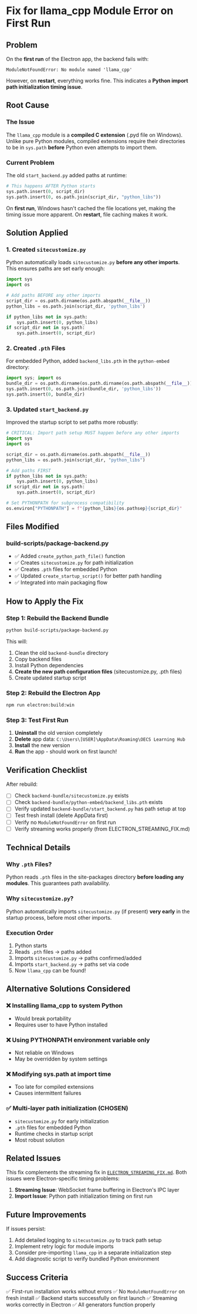 # Fix for llama_cpp Module Error on First Run

## Problem
On the **first run** of the Electron app, the backend fails with:
```
ModuleNotFoundError: No module named 'llama_cpp'
```

However, on **restart**, everything works fine. This indicates a **Python import path initialization timing issue**.

## Root Cause

### The Issue
The `llama_cpp` module is a **compiled C extension** (.pyd file on Windows). Unlike pure Python modules, compiled extensions require their directories to be in `sys.path` **before** Python even attempts to import them.

### Current Problem
The old `start_backend.py` added paths at runtime:
```python
# This happens AFTER Python starts
sys.path.insert(0, script_dir)
sys.path.insert(0, os.path.join(script_dir, "python_libs"))
```

On **first run**, Windows hasn't cached the file locations yet, making the timing issue more apparent. On **restart**, file caching makes it work.

## Solution Applied

### 1. Created `sitecustomize.py`
Python automatically loads `sitecustomize.py` **before any other imports**. This ensures paths are set early enough:

```python
import sys
import os

# Add paths BEFORE any other imports
script_dir = os.path.dirname(os.path.abspath(__file__))
python_libs = os.path.join(script_dir, 'python_libs')

if python_libs not in sys.path:
    sys.path.insert(0, python_libs)
if script_dir not in sys.path:
    sys.path.insert(0, script_dir)
```

### 2. Created `.pth` Files
For embedded Python, added `backend_libs.pth` in the `python-embed` directory:

```python
import sys; import os
bundle_dir = os.path.dirname(os.path.dirname(os.path.abspath(__file__)))
sys.path.insert(0, os.path.join(bundle_dir, 'python_libs'))
sys.path.insert(0, bundle_dir)
```

### 3. Updated `start_backend.py`
Improved the startup script to set paths more robustly:

```python
# CRITICAL: Import path setup MUST happen before any other imports
import sys
import os

script_dir = os.path.dirname(os.path.abspath(__file__))
python_libs = os.path.join(script_dir, "python_libs")

# Add paths FIRST
if python_libs not in sys.path:
    sys.path.insert(0, python_libs)
if script_dir not in sys.path:
    sys.path.insert(0, script_dir)

# Set PYTHONPATH for subprocess compatibility
os.environ["PYTHONPATH"] = f"{python_libs}{os.pathsep}{script_dir}"
```

## Files Modified

### build-scripts/package-backend.py
- ✅ Added `create_python_path_file()` function
- ✅ Creates `sitecustomize.py` for path initialization
- ✅ Creates `.pth` files for embedded Python
- ✅ Updated `create_startup_script()` for better path handling
- ✅ Integrated into main packaging flow

## How to Apply the Fix

### Step 1: Rebuild the Backend Bundle
```bash
python build-scripts/package-backend.py
```

This will:
1. Clean the old `backend-bundle` directory
2. Copy backend files
3. Install Python dependencies
4. **Create the new path configuration files** (sitecustomize.py, .pth files)
5. Create updated startup script

### Step 2: Rebuild the Electron App
```bash
npm run electron:build:win
```

### Step 3: Test First Run
1. **Uninstall** the old version completely
2. **Delete** app data: `C:\Users\[USER]\AppData\Roaming\OECS Learning Hub`
3. **Install** the new version
4. **Run** the app - should work on first launch!

## Verification Checklist

After rebuild:

- [ ] Check `backend-bundle/sitecustomize.py` exists
- [ ] Check `backend-bundle/python-embed/backend_libs.pth` exists
- [ ] Verify updated `backend-bundle/start_backend.py` has path setup at top
- [ ] Test fresh install (delete AppData first)
- [ ] Verify no `ModuleNotFoundError` on first run
- [ ] Verify streaming works properly (from ELECTRON_STREAMING_FIX.md)

## Technical Details

### Why `.pth` Files?
Python reads `.pth` files in the site-packages directory **before loading any modules**. This guarantees path availability.

### Why `sitecustomize.py`?
Python automatically imports `sitecustomize.py` (if present) **very early** in the startup process, before most other imports.

### Execution Order
1. Python starts
2. Reads `.pth` files → paths added
3. Imports `sitecustomize.py` → paths confirmed/added
4. Imports `start_backend.py` → paths set via code
5. Now `llama_cpp` can be found!

## Alternative Solutions Considered

### ❌ Installing llama_cpp to system Python
- Would break portability
- Requires user to have Python installed

### ❌ Using PYTHONPATH environment variable only
- Not reliable on Windows
- May be overridden by system settings

### ❌ Modifying sys.path at import time
- Too late for compiled extensions
- Causes intermittent failures

### ✅ Multi-layer path initialization (CHOSEN)
- `sitecustomize.py` for early initialization
- `.pth` files for embedded Python
- Runtime checks in startup script
- Most robust solution

## Related Issues

This fix complements the streaming fix in [`ELECTRON_STREAMING_FIX.md`](ELECTRON_STREAMING_FIX.md). Both issues were Electron-specific timing problems:

1. **Streaming Issue**: WebSocket frame buffering in Electron's IPC layer
2. **Import Issue**: Python path initialization timing on first run

## Future Improvements

If issues persist:
1. Add detailed logging to `sitecustomize.py` to track path setup
2. Implement retry logic for module imports
3. Consider pre-importing `llama_cpp` in a separate initialization step
4. Add diagnostic script to verify bundled Python environment

## Success Criteria

✅ First-run installation works without errors
✅ No `ModuleNotFoundError` on fresh install
✅ Backend starts successfully on first launch
✅ Streaming works correctly in Electron
✅ All generators function properly